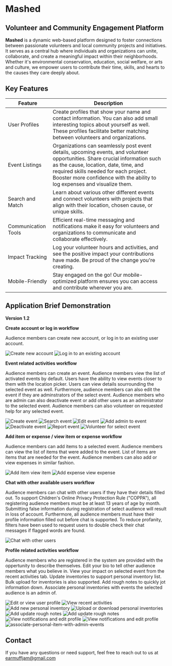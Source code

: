 # Mashed

## Volunteer and Community Engagement Platform

**Mashed** is a dynamic web-based platform designed to foster connections between passionate volunteers and local community projects and initiatives. It serves as a central hub where individuals and organizations can unite, collaborate, and create a meaningful impact within their neighborhoods. Whether it's environmental conservation, education, social welfare, or arts and culture, we empower users to contribute their time, skills, and hearts to the causes they care deeply about.

## Key Features

| Feature             | Description                                                                                                                                                                                                                                                                                 |
| ------------------- | ------------------------------------------------------------------------------------------------------------------------------------------------------------------------------------------------------------------------------------------------------------------------------------------- |
| User Profiles       | Create profiles that show your name and contact information. You can also add small interesting topics about yourself as well. These profiles facilitate better matching between volunteers and organizations.                                                                              |
| Event Listings      | Organizations can seamlessly post event details, upcoming events, and volunteer opportunities. Share crucial information such as the cause, location, date, time, and required skills needed for each project. Booster more confidence with the ability to log expenses and visualize them. |
| Search and Match    | Learn about various other different events and connect volunteers with projects that align with their location, chosen cause, or unique skills.                                                                                                                                             |
| Communication Tools | Efficient real-time messaging and notifications make it easy for volunteers and organizations to communicate and collaborate effectively.                                                                                                                                                   |
| Impact Tracking     | Log your volunteer hours and activities, and see the positive impact your contributions have made. Be proud of the change you're creating.                                                                                                                                                  |
| Mobile-Friendly     | Stay engaged on the go! Our mobile-optimized platform ensures you can access and contribute wherever you are.                                                                                                                                                                               |

## Application Brief Demonstration

**Version 1.2**

**Create account or log in workflow**

Audience members can create new account, or log in to an existing user account.

![Create new account](setup/demo/gifs/v2/sign-up.gif)
![Log in to an existing account](setup/demo/gifs/v2/log-in.gif)

**Event related activities workflow**

Audience members can create an event. Audience members view the list of activated events by default. Users have the ability to view events closer to them with the location picker. Users can view details sourrounding the selected event as well. Furthermore, audience members can also edit the event if they are adminstrators of the select event. Audience members who are admin can also deactivate event or add other users as an administrator to the selected event. Audience members can also volunteer on requested help for any selected event.

![Create event](setup/demo/gifs/v2/create-event.gif)
![Search event](setup/demo/gifs/v2/search-event.gif)
![Edit event](setup/demo/gifs/v2/edit-event.gif)
![Add admin to event](setup/demo/gifs/v2/add-other-users-as-admin.gif)
![Deactivate event](setup/demo/gifs/v2/deactivate-event.gif)
![Report event](setup/demo/gifs/v2/create-issue-report.gif)
![Volunteer for select event](setup/demo/gifs/v2/add-volunteering.gif)

**Add item or expense / view item or expense workflow**

Audience members can add items to a selected event. Audience members can view the list of items that were added to the event. List of items are items that are needed for the event. Audience members can also add or view expenses in similar fashion.

![Add item view item](setup/demo/gifs/v2/add-view-item.gif)
![Add expense view expense](setup/demo/gifs/v2/add-view-expense.gif)

**Chat with other available users workflow**

Audience members can chat with other users if they have their details filled out. To support Children's Online Privacy Protection Rule ("COPPA"), all registering audience members must be at least 13 years of age by month. Submitting false information during registration of select audience will result in loss of account. Furthermore, all audience members must have their profile information filled out before chat is supported. To reduce profanity, filters have been used to request users to double check their chat messages if flagged words are found.

![Chat with other users](setup/demo/gifs/v2/chat-messages.gif)

**Profile related activities workflow**

Audience members who are registered in the system are provided with the oppertunity to describe themselves. Edit your bio to tell other audience members what you believe in. View your impact on selected event from the recent activities tab. Update inventories to support personal inventory list. Bulk upload for inventories is also supported. Add rough notes to quickly jot information down. Associate personal inventories with events the selected audience is an admin of.

![Edit or view user profile](setup/demo/gifs/v2/edit-user-profile.gif)
![View recent activities](setup/demo/gifs/v2/view-recent-activities.gif)
![Add new personal inventory](setup/demo/gifs/v2/add-new-personal-inventory.gif)
![Upload or download personal inventories](setup/demo/gifs/v2/update-download-inventory-item.gif)
![Add update rough notes](setup/demo/gifs/v2/add-update-rough-notes.gif)
![Add update rough notes](setup/demo/gifs/v2/add-update-rough-notes.gif)
![View notifications and edit profile](setup/demo/gifs/v2/view-notifications-edit-profile.gif)
![View notifications and edit profile](setup/demo/gifs/v2/view-notifications-edit-profile.gif)
![associate-personal-item-with-admin-events](setup/demo/gifs/v2/view-notifications-edit-profile.gif)

## Contact

If you have any questions or need support, feel free to reach out to us at earmuffjam@gmail.com
